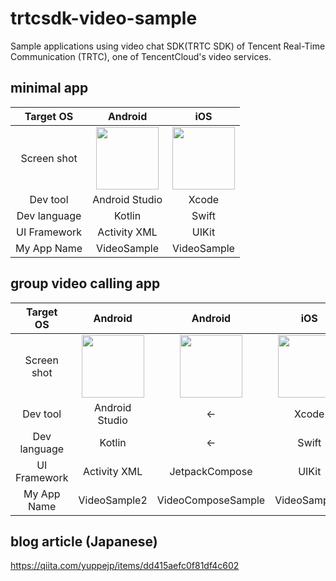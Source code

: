 # trtcsdk-video-sample
Sample applications using video chat SDK(TRTC SDK) of Tencent Real-Time Communication (TRTC), one of TencentCloud's video services.

## minimal app

| Target OS | Android | iOS |
|:-:|:-:|:-:|
|Screen shot|<img width="100" src="https://qiita-image-store.s3.ap-northeast-1.amazonaws.com/0/77444/19d87d65-eae3-1e14-e089-0712a5210e72.png">|<img width="100" src="https://qiita-image-store.s3.ap-northeast-1.amazonaws.com/0/77444/f1ad197a-e6a3-bfad-675b-15bb570ff456.png">|
| Dev tool　| Android Studio | Xcode |
| Dev language | Kotlin | Swift|
| UI Framework | Activity XML | UIKit |
| My App Name | VideoSample | VideoSample |

## group video calling app

| Target　OS | Android | Android | iOS | iOS |
|:-:|:-:|:-:|:-:|:-:|
|Screen shot|<img width="100" src="https://qiita-image-store.s3.ap-northeast-1.amazonaws.com/0/77444/160922f5-e627-a812-7971-b57a241127dd.png">|<img width="100" src="https://qiita-image-store.s3.ap-northeast-1.amazonaws.com/0/77444/0a43b75e-29af-de32-3756-d8a81a019791.png">|<img width="100" src="https://qiita-image-store.s3.ap-northeast-1.amazonaws.com/0/77444/b5f9efc5-86f6-a834-6ebb-a0e0aa772c03.png">|<img width="100" src="https://qiita-image-store.s3.ap-northeast-1.amazonaws.com/0/77444/d109ecdb-36c0-e0eb-06e9-32f95e8864b5.png">|
| Dev tool　| Android Studio |←| Xcode |←|
| Dev language  | Kotlin |←| Swift|←|
| UI Framework | Activity XML |JetpackCompose| UIKit |SwiftUI|
| My App Name | VideoSample2 |VideoComposeSample| VideoSample2 |VideoSwiftUISample|

## blog article (Japanese)
https://qiita.com/yuppejp/items/dd415aefc0f81df4c602
